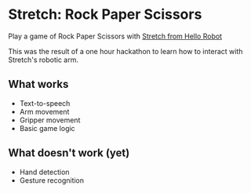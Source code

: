 # Stretch: Rock Paper Scissors
Play a game of Rock Paper Scissors with [Stretch from Hello Robot](https://hello-robot.com)

This was the result of a one hour hackathon to learn how to interact with Stretch's robotic arm. 

## What works
- Text-to-speech
- Arm movement
- Gripper movement
- Basic game logic

## What doesn't work (yet)
- Hand detection
- Gesture recognition